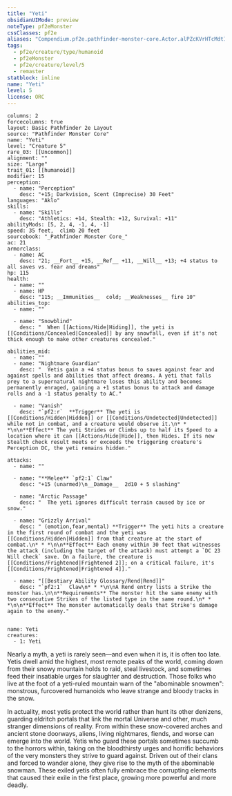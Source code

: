 ```yaml
---
title: "Yeti"
obsidianUIMode: preview
noteType: pf2eMonster
cssClasses: pf2e
aliases: "Compendium.pf2e.pathfinder-monster-core.Actor.alPZcKVrHTcMdtIU" 
tags:
  - pf2e/creature/type/humanoid
  - pf2eMonster
  - pf2e/creature/level/5
  - remaster
statblock: inline
name: "Yeti"
level: 5
license: ORC
---
```


```statblock
columns: 2
forcecolumns: true
layout: Basic Pathfinder 2e Layout
source: "Pathfinder Monster Core"
name: "Yeti"
level: "Creature 5"
rare_03: [[Uncommon]]
alignment: ""
size: "Large"
trait_01: [[humanoid]]
modifier: 15
perception:
  - name: "Perception"
    desc: "+15; Darkvision, Scent (Imprecise) 30 Feet"
languages: "Aklo"
skills:
  - name: "Skills"
    desc: "Athletics: +14, Stealth: +12, Survival: +11"
abilityMods: [5, 2, 4, -1, 4, -1]
speed: 35 feet,  climb 20 feet
sourcebook: "_Pathfinder Monster Core_"
ac: 21
armorclass:
  - name: AC
    desc: "21; __Fort__ +15, __Ref__ +11, __Will__ +13; +4 status to all saves vs. fear and dreams"
hp: 115
health:
  - name: ""
  - name: HP
    desc: "115; __Immunities__  cold; __Weaknesses__ fire 10"
abilities_top:
  - name: ""

  - name: "Snowblind"
    desc: "  When [[Actions/Hide|Hiding]], the yeti is [[Conditions/Concealed|Concealed]] by any snowfall, even if it's not thick enough to make other creatures concealed."

abilities_mid:
  - name: ""
  - name: "Nightmare Guardian"
    desc: "  Yetis gain a +4 status bonus to saves against fear and against spells and abilities that affect dreams. A yeti that falls prey to a supernatural nightmare loses this ability and becomes permanently enraged, gaining a +1 status bonus to attack and damage rolls and a -1 status penalty to AC."

  - name: "Vanish"
    desc: "`pf2:r`  **Trigger** The yeti is [[Conditions/Hidden|Hidden]] or [[Conditions/Undetected|Undetected]] while not in combat, and a creature would observe it.\n* * *\n\n**Effect** The yeti Strides or Climbs up to half its Speed to a location where it can [[Actions/Hide|Hide]], then Hides. If its new Stealth check result meets or exceeds the triggering creature's Perception DC, the yeti remains hidden."

attacks:
  - name: ""

  - name: "**Melee** `pf2:1` Claw"
    desc: "+15 (unarmed)\n__Damage__  2d10 + 5 slashing"

  - name: "Arctic Passage"
    desc: "  The yeti ignores difficult terrain caused by ice or snow."

  - name: "Grizzly Arrival"
    desc: " (emotion,fear,mental) **Trigger** The yeti hits a creature in the first round of combat and the yeti was [[Conditions/Hidden|Hidden]] from that creature at the start of combat.\n* * *\n\n**Effect** Each enemy within 30 feet that witnesses the attack (including the target of the attack) must attempt a `DC 23 Will check` save. On a failure, the creature is [[Conditions/Frightened|Frightened 2]]; on a critical failure, it's [[Conditions/Frightened|Frightened 4]]."

  - name: "[[Bestiary Ability Glossary/Rend|Rend]]"
    desc: "`pf2:1`  Claw\n* * *\n\nA Rend entry lists a Strike the monster has.\n\n**Requirements** The monster hit the same enemy with two consecutive Strikes of the listed type in the same round.\n* * *\n\n**Effect** The monster automatically deals that Strike's damage again to the enemy."
 
```

```encounter-table
name: Yeti
creatures:
  - 1: Yeti
```



Nearly a myth, a yeti is rarely seen—and even when it is, it is often too late. Yetis dwell amid the highest, most remote peaks of the world, coming down from their snowy mountain holds to raid, steal livestock, and sometimes feed their insatiable urges for slaughter and destruction. Those folks who live at the foot of a yeti-ruled mountain warn of the "abominable snowmen": monstrous, furcovered humanoids who leave strange and bloody tracks in the snow.

In actuality, most yetis protect the world rather than hunt its other denizens, guarding eldritch portals that link the mortal Universe and other, much stranger dimensions of reality. From within these snow-covered arches and ancient stone doorways, aliens, living nightmares, fiends, and worse can emerge into the world. Yetis who guard these portals sometimes succumb to the horrors within, taking on the bloodthirsty urges and horrific behaviors of the very monsters they strive to guard against. Driven out of their clans and forced to wander alone, they give rise to the myth of the abominable snowman. These exiled yetis often fully embrace the corrupting elements that caused their exile in the first place, growing more powerful and more deadly.
